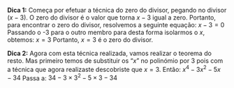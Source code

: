 **Dica 1:**
Começa por efetuar a técnica do zero do divisor, pegando no divisor ($x - 3$). O zero do divisor é o valor que torna $x - 3$ igual a zero. Portanto, para encontrar o zero do divisor, resolvemos a seguinte equação:
$x - 3 = 0$
Passando o -3 para o outro membro para desta forma isolarmos o $x$, obtemos:
$x = 3$
Portanto, $x = 3$ é o zero do divisor.

**Dica 2:**
Agora com esta técnica realizada, vamos realizar o teorema do resto. Mas primeiro temos de substituir os “$x$” no polinómio por 3 pois com a técnica que agora realizaste descobriste que $x = 3$. 
Então:
$x^4 - 3x^2 - 5x - 34$ 
Passa a:
$34 - 3 \times 3^2 - 5 \times 3 - 34$


